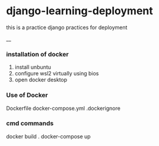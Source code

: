 # django-learning-deployment
this is a practice django practices for deployment

__
### installation of docker
1. install unbuntu
2. configure wsl2 virtually using bios
3. open docker desktop

### Use of Docker
Dockerfile 
docker-compose.yml
.dockerignore 

### cmd commands
docker build .
docker-compose up

